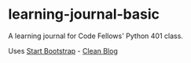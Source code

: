 # learning-journal-basic

A learning journal for Code Fellows' Python 401 class. 

Uses [Start Bootstrap](http://startbootstrap.com/) - [Clean Blog](http://startbootstrap.com/template-overviews/clean-blog/)
